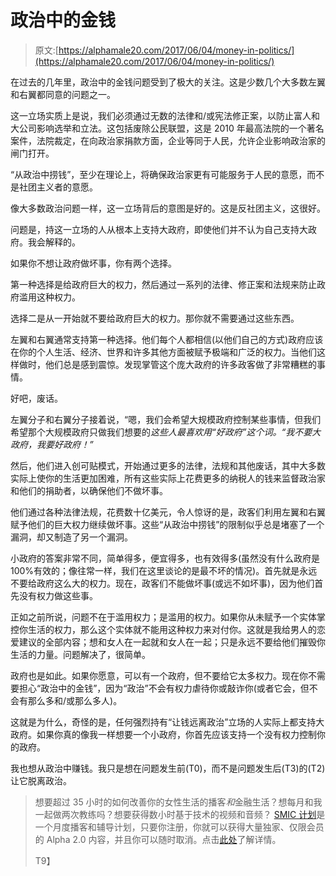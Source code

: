 # 政治中的金钱

> 原文:[https://alphamale20.com/2017/06/04/money-in-politics/](https://alphamale20.com/2017/06/04/money-in-politics/)

在过去的几年里，政治中的金钱问题受到了极大的关注。这是少数几个大多数左翼和右翼都同意的问题之一。

这一立场实质上是说，我们必须通过无数的法律和/或宪法修正案，以防止富人和大公司影响选举和立法。这包括废除公民联盟，这是 2010 年最高法院的一个著名案件，法院裁定，在向政治家捐款方面，企业等同于人民，允许企业影响政治家的闸门打开。

“从政治中捞钱”，至少在理论上，将确保政治家更有可能服务于人民的意愿，而不是社团主义者的意愿。

像大多数政治问题一样，这一立场背后的意图是好的。这是反社团主义，这很好。

问题是，持这一立场的人从根本上支持大政府，即使他们并不认为自己支持大政府。我会解释的。

如果你不想让政府做坏事，你有两个选择。

第一种选择是给政府巨大的权力，然后通过一系列的法律、修正案和法规来防止政府滥用这种权力。

选择二是从一开始就不要给政府巨大的权力。那你就不需要通过这些东西。

左翼和右翼通常支持第一种选择。他们每个人都相信(以他们自己的方式)政府应该在你的个人生活、经济、世界和许多其他方面被赋予极端和广泛的权力。当他们这样做时，他们总是感到震惊。发现掌管这个庞大政府的许多政客做了非常糟糕的事情。

好吧，废话。

左翼分子和右翼分子接着说，“嗯，我们会希望大规模政府控制某些事情，但我们希望那个大规模政府只做我们想要的*这些人最喜欢用“好政府”这个词。“我不要大政府，我要好政府！”*

然后，他们进入创可贴模式，开始通过更多的法律，法规和其他废话，其中大多数实际上使你的生活更加困难，所有这些实际上花费更多的纳税人的钱来监督政治家和他们的捐助者，以确保他们不做坏事。

他们通过各种法律法规，花费数十亿美元，令人惊讶的是，政客们利用左翼和右翼赋予他们的巨大权力继续做坏事。这些“从政治中捞钱”的限制似乎总是堵塞了一个漏洞，却又制造了另一个漏洞。

小政府的答案非常不同，简单得多，便宜得多，也有效得多(虽然没有什么政府是 100%有效的；像往常一样，我们在这里谈论的是最不坏的情况)。首先就是永远不要给政府这么大的权力。现在，政客们不能做坏事(或远不如坏事)，因为他们首先没有权力做这些事。

正如之前所说，问题不在于滥用权力；是滥用的权力。如果你从未赋予一个实体掌控你生活的权力，那么这个实体就不能用这种权力来对付你。这就是我给男人的恋爱建议的全部内容；想和女人在一起就和女人在一起；只是永远不要给他们摧毁你生活的力量。问题解决了，很简单。

政府也是如此。如果你愿意，可以有一个政府，但不要给它太多权力。现在你不需要担心“政治中的金钱”，因为“政治”不会有权力虐待你或敲诈你(或者它会，但不会有那么多和/或那么多人)。

这就是为什么，奇怪的是，任何强烈持有“让钱远离政治”立场的人实际上都支持大政府。如果你真的像我一样想要一个小政府，你首先应该支持一个没有权力控制你的政府。

我也想从政治中赚钱。我只是想在问题发生前(T0)，而不是问题发生后(T3)的(T2)让它脱离政治。

> 想要超过 35 小时的如何改善你的女性生活的播客*和*金融生活？想每月和我一起做两次教练吗？想要获得数小时基于技术的视频和音频？ [SMIC 计划](https://alphamale20.kartra.com/page/vIL17)是一个月度播客和辅导计划，只要你注册，你就可以获得大量独家、仅限会员的 Alpha 2.0 内容，并且你可以随时取消。点击[此处](https://alphamale20.kartra.com/page/vIL17)了解详情。
> 
> T9】